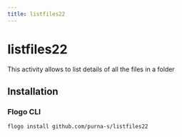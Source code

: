 ```yaml
---
title: listfiles22
---
```


# listfiles22
This activity allows to list details of all the files in a folder

## Installation
### Flogo CLI
```bash
flogo install github.com/purna-s/listfiles22
```

